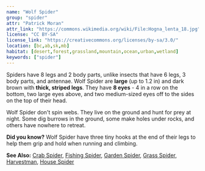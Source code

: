```yaml
---
name: "Wolf Spider"
group: "spider"
attr: "Patrick Moran"
attr_link: "https://commons.wikimedia.org/wiki/File:Hogna_lenta_18.jpg"
license: "CC BY-SA"
license_link: "https://creativecommons.org/licenses/by-sa/3.0/"
location: [bc,ab,sk,mb]
habitat: [desert,forest,grassland,mountain,ocean,urban,wetland]
keywords: ["spider"]
---
```

Spiders have 8 legs and 2 body parts, unlike insects that have 6 legs, 3 body parts, and antennae. Wolf Spider are **large** (up to 1.2 in) and dark brown with **thick, striped legs**. They have **8 eyes** - 4 in a row on the bottom, two large eyes above, and two medium-sized eyes off to the sides on the top of their head.

Wolf Spider don't spin webs. They live on the ground and hunt for prey at night. Some dig burrows in the ground, some make holes under rocks, and others have nowhere to retreat.

**Did you know?** Wolf Spider have three tiny hooks at the end of their legs to help them grip and hold when running and climbing.

<!-- generated, do not edit -->
**See Also:**
[Crab Spider](/insects/crabspid/),
[Fishing Spider](/insects/fishspid/),
[Garden Spider](/insects/gardspid/),
[Grass Spider](/insects/gras_spid/),
[Harvestman](/insects/harvest/),
[House Spider](/insects/houspid/)
